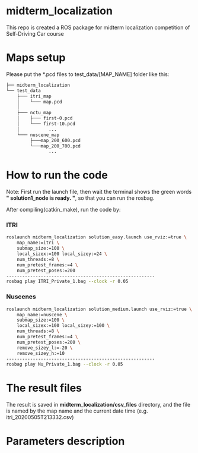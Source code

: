 # midterm_localization
This repo is created a ROS package for midterm localization competition of Self-Driving Car course 

# Maps setup
Please put the \*.pcd files to test_data/[MAP_NAME] folder like this:
```bash
├── midterm_localization
└── test_data
    ├─── itri_map
    │    └─── map.pcd
    │
    ├─── nctu_map
    │    ├─── first-0.pcd
    │    └─── first-10.pcd
    │           ...
    └─── nuscene_map
         ├───map_200_600.pcd
         └───map_200_700.pcd
                ...
```

# How to run the code
Note: First run the launch file, then wait the terminal shows the green words **" solution1_node is ready. "**, so that you can run the rosbag.

After compiling(catkin_make), run the code by:  
### ITRI
```bash
roslaunch midterm_localization solution_easy.launch use_rviz:=true \
    map_name:=itri \
    submap_size:=100 \
    local_sizex:=100 local_sizey:=24 \
    num_threads:=8 \
    num_pretest_frames:=4 \
    num_pretest_poses:=200
--------------------------------------------------------
rosbag play ITRI_Private_1.bag --clock -r 0.05
```
### Nuscenes
```bash
roslaunch midterm_localization solution_medium.launch use_rviz:=true \
    map_name:=nuscene \
    submap_size:=100 \
    local_sizex:=100 local_sizey:=100 \
    num_threads:=8 \
    num_pretest_frames:=4 \
    num_pretest_poses:=200 \
    remove_sizey_l:=-20 \
    remove_sizey_h:=10
--------------------------------------------------------
rosbag play Nu_Private_1.bag --clock -r 0.05
```

# The result files
The result is saved in **midterm_localization/csv_files** directory, and the file is named by the map name and the current date time (e.g. itri_20200505T213332.csv)


# Parameters description